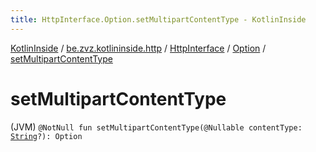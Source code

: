 ```yaml
---
title: HttpInterface.Option.setMultipartContentType - KotlinInside
---
```


[KotlinInside](../../../index.html) / [be.zvz.kotlininside.http](../../index.html) / [HttpInterface](../index.html) / [Option](index.html) / [setMultipartContentType](./set-multipart-content-type.html)

# setMultipartContentType

(JVM) `@NotNull fun setMultipartContentType(@Nullable contentType: `[`String`](https://kotlinlang.org/api/latest/jvm/stdlib/kotlin/-string/index.html)`?): Option`